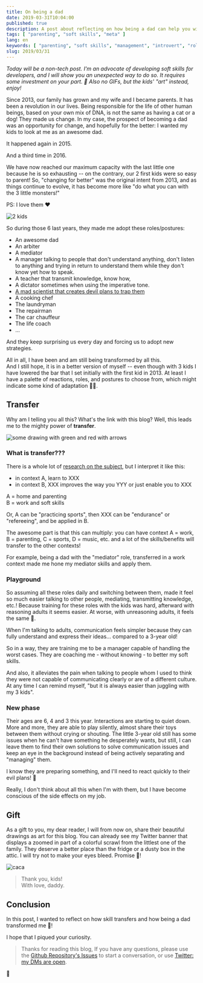 ```yaml
---
title: On being a dad
date: 2019-03-31T10:04:00
published: true
description: A post about reflecting on how being a dad can help you with soft skills 🤣!
tags: [ "parenting", "soft skills", "meta" ]
lang: en
keywords: [ "parenting", "soft skills", "management", "introvert", "roles", "postures", "geek dad" ]
slug: 2019/03/31
---
```

*Today will be a non-tech post. I'm an advocate of developing soft skills for developers, and I will show you an unexpected way to do so. It requires some investment on your part. 🤣 Also no GIFs, but the kids' "art" instead, enjoy!*

Since 2013, our family has grown and my wife and I became parents. It has been a revolution in our lives. Being responsible for the life of other human beings, based on your own mix of DNA, is not the same as having a cat or a dog! They made us change. In my case, the prospect of becoming a dad was an opportunity for change, and hopefully for the better: I wanted my kids to look at me as an awesome dad.

It happened again in 2015.

And a third time in 2016.

We have now reached our maximum capacity with the last little one because he is so exhausting -- on the contrary, our 2 first kids were so easy to parent!
So, "changing for better" was the original intent from 2013, and as things continue to evolve, it has become more like "do what you can with the 3 little monsters!"

PS: I love them ❤️

![2 kids](kids.png)

So during those 6 last years, they made me adopt these roles/postures:

- An awesome dad
- An arbiter
- A mediator
- A manager talking to people that don't understand anything, don't listen to anything and trying in return to understand them while they don't know yet how to speak.
- A teacher that transmit knowledge, know how,
- A dictator sometimes when using the imperative tone.
- [A mad scientist that creates devil plans to trap them](/2019/03/26/)
- A cooking chef
- The laundryman
- The repairman
- The car chauffeur
- The life coach
- ...

And they keep surprising us every day and forcing us to adopt new strategies.

All in all, I have been and am still being transformed by all this.<br/>
And I still hope, it is in a better version of myself -- even though with 3 kids I have lowered the bar that I set initially with the first kid in 2013. At least I have a palette of reactions, roles, and postures to choose from, which might indicate some kind of adaptation 🤔🤓.

## Transfer

Why am I telling you all this? What's the link with this blog? Well, this leads me to the mighty power of **transfer**.

![some drawing with green and red with arrows](G4ivO0TB.jpeg)

### What is transfer???

There is a whole lot of [research on the subject](https://en.wikipedia.org/wiki/Transfer_of_learning), but I interpret it like this:

- in context A, learn to XXX
- in context B, XXX improves the way you YYY or just enable you to XXX

A = home and parenting<br/>
B = work and soft skills

Or, A can be "practicing sports", then XXX can be "endurance" or "refereeing", and be applied in B.

The awesome part is that this can multiply: you can have context A = work, B = parenting, C = sports, D = music, etc. and a lot of the skills/benefits will transfer to the other contexts!

For example, being a dad with the "mediator" role, transferred in a work context made me hone my mediator skills and apply them.

### Playground

So assuming all these roles daily and switching between them, made it feel so much easier talking to other people, mediating, transmitting knowledge, etc.!
Because training for these roles with the kids was hard, afterward with reasoning adults it seems easier. At worse, with unreasoning adults, it feels the same 🤣.

When I'm talking to adults, communication feels simpler because they can fully understand and express their ideas... compared to a 3-year old!

So in a way, they are training me to be a manager capable of handling the worst cases. They are coaching me - without knowing - to better my soft skills.

And also, it alleviates the pain when talking to people whom I used to think they were not capable of communicating clearly or are of a different culture. At any time I can remind myself, "but it is always easier than juggling with my 3 kids".

### New phase

Their ages are 6, 4 and 3 this year. Interactions are starting to quiet down. More and more, they are able to play silently, almost share their toys between them without crying or shouting. The little 3-year old still has some issues when he can't have something he desperately wants, but still, I can leave them to find their own solutions to solve communication issues and keep an eye in the background instead of being actively separating and "managing" them.

I know they are preparing something, and I'll need to react quickly to their evil plans! 🤣

Really, I don't think about all this when I'm with them, but I have become conscious of the side effects on my job.

## Gift

As a gift to you, my dear reader, I will from now on, share their beautiful drawings as art for this blog. You can already see my Twitter banner that displays a zoomed in part of a colorful scrawl from the littlest one of the family. They deserve a better place than the fridge or a dusty box in the attic. I will try not to make your eyes bleed. Promise 🤞!

![caca](caca.jpeg)

> Thank you, kids!<br/>
> With love, daddy.

## Conclusion

In this post, I wanted to reflect on how skill transfers and how being a dad transformed me 🤣!

I hope that I piqued your curiosity.

> Thanks for reading this blog, If you have any questions, please use the [Github Repository's Issues](https://github.com/doppelganger9/blog/issues) to start a conversation, or use [Twitter: my DMs are open](https://twitter.com/doppelganger9).

👋

